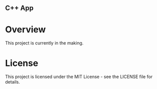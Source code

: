 ## C++ App

# Overview
This project is currently in the making.

# License
This project is licensed under the MIT License - see the LICENSE file for details.